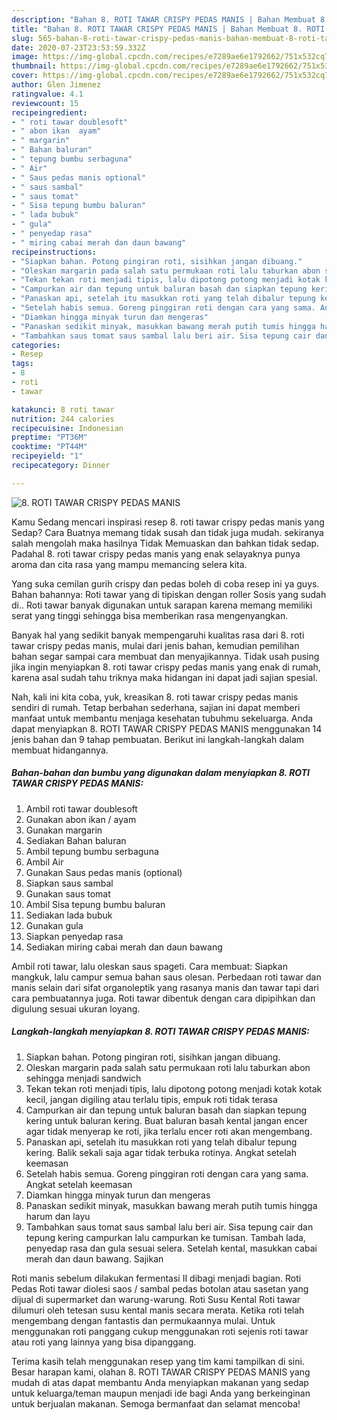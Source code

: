 ```yaml
---
description: "Bahan 8. ROTI TAWAR CRISPY PEDAS MANIS | Bahan Membuat 8. ROTI TAWAR CRISPY PEDAS MANIS Yang Enak Dan Mudah"
title: "Bahan 8. ROTI TAWAR CRISPY PEDAS MANIS | Bahan Membuat 8. ROTI TAWAR CRISPY PEDAS MANIS Yang Enak Dan Mudah"
slug: 565-bahan-8-roti-tawar-crispy-pedas-manis-bahan-membuat-8-roti-tawar-crispy-pedas-manis-yang-enak-dan-mudah
date: 2020-07-23T23:53:59.332Z
image: https://img-global.cpcdn.com/recipes/e7289ae6e1792662/751x532cq70/8-roti-tawar-crispy-pedas-manis-foto-resep-utama.jpg
thumbnail: https://img-global.cpcdn.com/recipes/e7289ae6e1792662/751x532cq70/8-roti-tawar-crispy-pedas-manis-foto-resep-utama.jpg
cover: https://img-global.cpcdn.com/recipes/e7289ae6e1792662/751x532cq70/8-roti-tawar-crispy-pedas-manis-foto-resep-utama.jpg
author: Glen Jimenez
ratingvalue: 4.1
reviewcount: 15
recipeingredient:
- " roti tawar doublesoft"
- " abon ikan  ayam"
- " margarin"
- " Bahan baluran"
- " tepung bumbu serbaguna"
- " Air"
- " Saus pedas manis optional"
- " saus sambal"
- " saus tomat"
- " Sisa tepung bumbu baluran"
- " lada bubuk"
- " gula"
- " penyedap rasa"
- " miring cabai merah dan daun bawang"
recipeinstructions:
- "Siapkan bahan. Potong pingiran roti, sisihkan jangan dibuang."
- "Oleskan margarin pada salah satu permukaan roti lalu taburkan abon sehingga menjadi sandwich"
- "Tekan tekan roti menjadi tipis, lalu dipotong potong menjadi kotak kotak kecil, jangan digiling atau terlalu tipis, empuk roti tidak terasa"
- "Campurkan air dan tepung untuk baluran basah dan siapkan tepung kering untuk baluran kering. Buat baluran basah kental jangan encer agar tidak menyerap ke roti, jika terlalu encer roti akan mengembang."
- "Panaskan api, setelah itu masukkan roti yang telah dibalur tepung kering. Balik sekali saja agar tidak terbuka rotinya. Angkat setelah keemasan"
- "Setelah habis semua. Goreng pinggiran roti dengan cara yang sama. Angkat setelah keemasan"
- "Diamkan hingga minyak turun dan mengeras"
- "Panaskan sedikit minyak, masukkan bawang merah putih tumis hingga harum dan layu"
- "Tambahkan saus tomat saus sambal lalu beri air. Sisa tepung cair dan tepung kering campurkan lalu campurkan ke tumisan. Tambah lada, penyedap rasa dan gula sesuai selera. Setelah kental, masukkan cabai merah dan daun bawang. Sajikan"
categories:
- Resep
tags:
- 8
- roti
- tawar

katakunci: 8 roti tawar 
nutrition: 244 calories
recipecuisine: Indonesian
preptime: "PT36M"
cooktime: "PT44M"
recipeyield: "1"
recipecategory: Dinner

---
```



![8. ROTI TAWAR CRISPY PEDAS MANIS](https://img-global.cpcdn.com/recipes/e7289ae6e1792662/751x532cq70/8-roti-tawar-crispy-pedas-manis-foto-resep-utama.jpg)

Kamu Sedang mencari inspirasi resep 8. roti tawar crispy pedas manis yang Sedap? Cara Buatnya memang tidak susah dan tidak juga mudah. sekiranya salah mengolah maka hasilnya Tidak Memuaskan dan bahkan tidak sedap. Padahal 8. roti tawar crispy pedas manis yang enak selayaknya punya aroma dan cita rasa yang mampu memancing selera kita.

Yang suka cemilan gurih crispy dan pedas boleh di coba resep ini ya guys. Bahan bahannya: Roti tawar yang di tipiskan dengan roller Sosis yang sudah di.. Roti tawar banyak digunakan untuk sarapan karena memang memiliki serat yang tinggi sehingga bisa memberikan rasa mengenyangkan.

Banyak hal yang sedikit banyak mempengaruhi kualitas rasa dari 8. roti tawar crispy pedas manis, mulai dari jenis bahan, kemudian pemilihan bahan segar sampai cara membuat dan menyajikannya. Tidak usah pusing jika ingin menyiapkan 8. roti tawar crispy pedas manis yang enak di rumah, karena asal sudah tahu triknya maka hidangan ini dapat jadi sajian spesial.


Nah, kali ini kita coba, yuk, kreasikan 8. roti tawar crispy pedas manis sendiri di rumah. Tetap berbahan sederhana, sajian ini dapat memberi manfaat untuk membantu menjaga kesehatan tubuhmu sekeluarga. Anda dapat menyiapkan 8. ROTI TAWAR CRISPY PEDAS MANIS menggunakan 14 jenis bahan dan 9 tahap pembuatan. Berikut ini langkah-langkah dalam membuat hidangannya.

<!--inarticleads1-->

##### Bahan-bahan dan bumbu yang digunakan dalam menyiapkan 8. ROTI TAWAR CRISPY PEDAS MANIS:

1. Ambil  roti tawar doublesoft
1. Gunakan  abon ikan / ayam
1. Gunakan  margarin
1. Sediakan  Bahan baluran
1. Ambil  tepung bumbu serbaguna
1. Ambil  Air
1. Gunakan  Saus pedas manis (optional)
1. Siapkan  saus sambal
1. Gunakan  saus tomat
1. Ambil  Sisa tepung bumbu baluran
1. Sediakan  lada bubuk
1. Gunakan  gula
1. Siapkan  penyedap rasa
1. Sediakan  miring cabai merah dan daun bawang


Ambil roti tawar, lalu oleskan saus spageti. Cara membuat: Siapkan mangkuk, lalu campur semua bahan saus olesan. Perbedaan roti tawar dan manis selain dari sifat organoleptik yang rasanya manis dan tawar tapi dari cara pembuatannya juga. Roti tawar dibentuk dengan cara dipipihkan dan digulung sesuai ukuran loyang. 

<!--inarticleads2-->

##### Langkah-langkah menyiapkan 8. ROTI TAWAR CRISPY PEDAS MANIS:

1. Siapkan bahan. Potong pingiran roti, sisihkan jangan dibuang.
1. Oleskan margarin pada salah satu permukaan roti lalu taburkan abon sehingga menjadi sandwich
1. Tekan tekan roti menjadi tipis, lalu dipotong potong menjadi kotak kotak kecil, jangan digiling atau terlalu tipis, empuk roti tidak terasa
1. Campurkan air dan tepung untuk baluran basah dan siapkan tepung kering untuk baluran kering. Buat baluran basah kental jangan encer agar tidak menyerap ke roti, jika terlalu encer roti akan mengembang.
1. Panaskan api, setelah itu masukkan roti yang telah dibalur tepung kering. Balik sekali saja agar tidak terbuka rotinya. Angkat setelah keemasan
1. Setelah habis semua. Goreng pinggiran roti dengan cara yang sama. Angkat setelah keemasan
1. Diamkan hingga minyak turun dan mengeras
1. Panaskan sedikit minyak, masukkan bawang merah putih tumis hingga harum dan layu
1. Tambahkan saus tomat saus sambal lalu beri air. Sisa tepung cair dan tepung kering campurkan lalu campurkan ke tumisan. Tambah lada, penyedap rasa dan gula sesuai selera. Setelah kental, masukkan cabai merah dan daun bawang. Sajikan


Roti manis sebelum dilakukan fermentasi II dibagi menjadi bagian. Roti Pedas Roti tawar diolesi saos / sambal pedas botolan atau sasetan yang dijual di supermarket dan warung-warung. Roti Susu Kental Roti tawar dilumuri oleh tetesan susu kental manis secara merata. Ketika roti telah mengembang dengan fantastis dan permukaannya mulai. Untuk menggunakan roti panggang cukup menggunakan roti sejenis roti tawar atau roti yang lainnya yang bisa dipanggang. 

Terima kasih telah menggunakan resep yang tim kami tampilkan di sini. Besar harapan kami, olahan 8. ROTI TAWAR CRISPY PEDAS MANIS yang mudah di atas dapat membantu Anda menyiapkan makanan yang sedap untuk keluarga/teman maupun menjadi ide bagi Anda yang berkeinginan untuk berjualan makanan. Semoga bermanfaat dan selamat mencoba!
